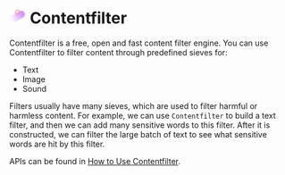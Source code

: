# <img src="icon.png" width="30px"></img> Contentfilter
Contentfilter is a free, open and fast content filter engine. You can use Contentfilter to filter content through predefined sieves for:

- Text
- Image
- Sound

Filters usually have many sieves, which are used to filter harmful or harmless content. For example, we can use `Contentfilter` to build a text filter, and then we can add many sensitive words to this filter. After it is constructed, we can filter the large batch of text to see what sensitive words are hit by this filter. 

APIs can be found in [How to Use Contentfilter](./docs/apis/how-to-use-contentfilter.md).
